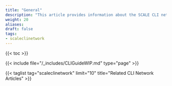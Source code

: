 ```yaml
---
title: "General"
description: "This article provides information about the SCALE CLI network general namespace and command syntax, and includes common commands."
weight: 20
aliases:
draft: false
tags:
- scaleclinetwork
---
```


{{< toc >}}


{{< include file="/_includes/CLIGuideWIP.md" type="page" >}}

{{< taglist tag="scaleclinetwork" limit="10" title="Related CLI Network Articles" >}}